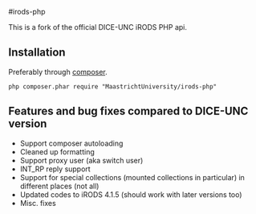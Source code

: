 #irods-php

This is a fork of the official DICE-UNC iRODS PHP api.

## Installation

Preferably through [composer](https://getcomposer.org/).

```
php composer.phar require "MaastrichtUniversity/irods-php"
```

## Features and bug fixes compared to DICE-UNC version

* Support composer autoloading
* Cleaned up formatting
* Support proxy user (aka switch user)
* INT_RP reply support
* Support for special collections (mounted collections in particular) in different places (not all)
* Updated codes to iRODS 4.1.5 (should work with later versions too)
* Misc. fixes